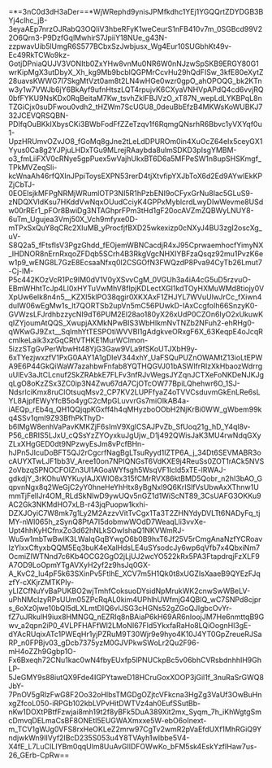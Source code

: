 =*=3nC0d3dH3aDer==*WjWRephd9ynisJPMfkdhc1YEj1YGQQrtZDYDGB3BYj4clhc_jB-3eyaAEp7nrzOJRabQ3OQIiV3hbeRFyK1weCeurS1nFB410v7m_0SGBcd99V22O6Qrn3-P9DzfGqlMwhirS7JpiiY18NUe_g43N-zzpwavUib5lUmgR6S577BCbxSzJwbjusx_Wg4Eur10SUGbhKt49v-Ec49RkTCWo9kz-GotjDPniaQUJV3VONItb0ZxYHw8vnMu0NR6W0nNJzwSpSKB9ERGY80G1wrKipMgX3utDbyX_Xh_kg9Mb9bcblQGPMrCcvHu29hQdFISw_3kfE80eXytZ28uavsKWWG7l7SkgMtVzt0am8t2LN4wHGe0wzr0gpO_ahOPOQG_bk2KTnw3y1w7VWJb6jY6BkAyf9ufnHtszLQT4rpujvK6CXyaVNHVpAPdQ4cd6vvjRQ0bfFYKU9NsKDx0RqBeitaM7Kw_tsvhZkIFBJVzO_xT87N_wepLdLYKBPqL8nTZGiCjx0suDFwou0vdh2_tHZWm7ScUGU8_0deuBbEfzB4MKWsKoWUBKJ732JCEVQRSQBN-PDIfqOuBKkIXbysCKi3BWbFodFfZZeTzqv1f6RqmgQNsrhR6Bbvc1yVXYqf0u1-UpzHRUmvOZvJO8_fGoMq8gJne2tLeLdDPUROm0in4XuOcZ64eIx5ceyGX1Yyus0Ca8g2YJPjuLHDxTGu9MLrejRAaybda8ulmSDKD3pIsgYMBM-o3_fmLiiFXV0cRNye5gpPuex5wVajhUkxBT6D6a5MFPeSW1n8upSHSKmgf_TPkMVZeqSli-kcWnaAh46rfQXInJPpiToysEXPN53rerD4tjXtvfipYXJbToX6d2Ed9AYwIEkKPZjCbTJ-0EOElsjkMFPgNRMjWRumlOTP3NI5R1hPzbENI9oCFyxGrNu8Iac5GLuS9-zNDQXVldKsu7HKddVwNqxOUudCciyK4GPPxMyblcrdLwyDIwWevme8USdw00rREr1_pFOr8BwiDg3NTAGhprFPm3tHd1gF20ocAVZmZQBWyLNUY8-6uTm_Ugujea3Vmj50X_Vch9mfyxe0D-mTPxSxQuY8qCRc2XIuMB_yProcfjfBXD25wkexizp0cNXyJ4BU3zgI2oscXg_uV-S8Q2a5_fFtsflsV3PgzGhdd_fEOjemWBNCacdjR4xJ95CprwaemhocfYimyNX_IHDNOR8nErnRxqoZFDqb5SCrh4B3RkgVgcNHXIYBFzaQsqz92mu1PvzK6ew1p9_wENG8L7GzE8EcsaaNfxq0l2CSGOfN3FWQzdP8Pva94CyTb26Lmut7-Cj-lM-P5c442KOzVcR1Pc9IM0dV1V0yXSvvCgM_0VGUh3a4iA4cG5uD5rzvuO-EBmWHhtTcJp4LI0xHYTuVwMhV8fIpjKDLectXGI1kdTOyHXMuWMd8tiojy0VXpUw6elk8n4n5__KZXI5klPO38qgir0XKXAxF1ZHJYL7WVuUlwJrCc_fXiwn4duIW06wEgMw1s_lt7QORTSb2upVn5mC56PUwkD-IAxCcgfoIh66SnzyK0-GVWzsLFJrdhbzzycNI9dT6PUM2El28ao180yX26xUdP0CZOn6IyO2xUkuwKqIZYjoumAtQQS_XwupjAXMkNPwBIS3WbHlkmNvTNZb2NFuh2-ehRHg0-qWKwGJ9Zxt__SqlmhYtTESPOtiWVVBI1gAdgkveORxgF6X_63KeqpE4oJcqRcmlkeLaik3xzGqCRtVTHKE1MurWClmon-5izzSTgGvPerWbwHt48YjG3Gaw9VLa9fSKoUTJXbH9y-6xTYezjwxzfV1PxG0AAY1A1gDleV344xhY_UaFSQuPUZnOWAMtZ13ioLtEPWA9E6P44GkQiWaW7azahbwFnfab8YQTHQGVJ01bASWlfrRIzXkHbaozWdrrguUlEv3aJtCLcnuf2SkZRAbkE7FLFv3nfRJvWegsJYZqnJCTXeFoNKDeNJKJgqLgO8oKzZSx3ZC0ip3N4Zwu67dA7CjOTcOW77BpiLQhehwr6O_1SJ-NdsrlciKmx8ruClOtsuqMsv2_CP7KV2LUPFfyaZ4oTVVCsduvmGkEnLRe6sLYL8AjpfEWyYfcB5o4ygC2cMpGLuvvrGs7miOlkAB4a-iAEQp_rEb4q_QH1QQjqpKGxff4h4qMHyzboOObH2NjKrBi0WW_gWbem99kq4SSv1qmI9Z93BfhPkThyD-b6lMgW8enhVaPavKMKZjF6sImV9XglCSAJPvZb_SfUoq21g_hD_Y4ql8v-P56_cBRIS5LJxU_cQSsYzZYOyxkuJgUjw_D1j492QWisJaK3MU4rwNdqGXyZLxXHgGED0dt9NPzwyEsJm8vPcfBHn-hJPn5JIcuDoBFT5QJ2rCgcrfNagBgLTsuRyyd1lZTP6A_j_34Dt6SEVMABR3ocAUYXTwLJF1bb3V_Aree10on7NPIQNGsT6VdKXE9j4ReuSs0ZOT1rACk5NVS2oVbzqSPNOCFOIZn3Ul1AGoaWYfsgh5WsqVF1Icld5xTE-lRWAJ-gdkdjY_3rKOhuWYKuylAJXWlO8x315fCMrRVX86ktBMD5Qobr_n2hI3bAO_GqpvnNgx8q2WeGjC2yY0hneHeYhHtx8yBgNxl9Q6KrISlfVsUbwAxXThnw1UmmTjFelIJr4OM_RLdSkNlwD9ywUQv5nGZ1d1WiScNT89_3CsUAFG3OKKu9AC2Gk3NKMdHO7xLB-r43jqPuopw1kxhi-DZXJOyiC7W8mk7g1Ly2M2AzzvVitTvCgx1Ta3T2ZHNYdyDVLTt6NADyFq_tjMY-nWI065h_zSynQ8PtA7I5dobmwWOdD7WeaqLli3vvXe-Upt4hhKyHCfnxZo3d62hNLkSOwIshaQ1NKVWmRJ-Wu5w1mbTwBwlK3LWaIqGqBYwgO6b0B9hxT6Jf25V5rCmgAnaNzfYCRoavIzYlxxCftyxbQQM5Eq3buK4eXalHdsLE4uSYsodcJy6wp6qVfb7x4QbxiNm7OcmiZIWTNnd7c6Kb4OCG2GgO2jLjUJ2wcYO522kRx5PA3FtapdrqjFzXLF9A7OD9LoOpmYTgAVXyH2yf2z9hsJq0GX-A_KvC2_lu4pF5k63SXinPv5FtlhE_XCV7m5H1Qk0t8xUGZIsXaaeB9QYEzFJqzfY-cXKjrZMTKPIy-yLIZCfNuYvBaPUKBO2wjTmhfCoksuoDYsidNpMrukWK2cnwSwWBeLV-uPhNMcIzyRPsUUm05ZPcRqAL0kim4UPhlhUWfmjG4QBlQ_wC7SNPd8cjprs_6oXz0jwe10bQl5dLXLmtDIQ6vIJSG3cHGNs52gZGoQJlgbcOvYr-fZ7uJRkulH9iux8HMNGQ_nEZRIq8nBAiaP6kH69AR6nIoojJM7He6nmttqB9Gwv_a2qpn2iP0_4VLPFHAFfWl2LMoNI67Fld5YkxfaRaHo8LQiOognHl3gE-dYAcRUqixATc1PWEqHr1yjPZRuM9T30Wjr9e9hyo4K10J4YT0GpZreueRJSaRP_n0FPBjv03_gDcb7375yzM0GJVPkwSWoLr2Qu2F96-mH4oZZh9Ggbp1O-Fx6Bxeqh72CNu1kac0wN4fbyEUxfp5lPNUCkpBc5v06bhCVRsbdnhhIH9GhLP-5JeGMY9s88iutQX9Fde4IGPYtaweD18HCruGoxXOOP3jGil1f_3nuRaSrGWQ8JbY-7PnOV5gRlzFwG8F2Oo32oHlbsTMGDgOZjtcVFkcna3HgZg3VaUf3OwBuHnxgZfcoL050-iRPGb102kbLVPvHitDWTVz4ah0EufSSutBb-nKw1DOXtPBtfFzwjai8mh19t2f8yBFk5DuA389Xit2mx_Syqm_7h_iKhWgtgSmcDmvqDELmaCsBF8ONEtl5EUGWAXmxxe5W-ebO6oInext-m_TCV1gWJg0VFS8rxHeOKLeZ2mrw97CgTv2wmR2pVaEfdUXf1MhRGiQ9YndjwkWn9IIVyf2IBcD235S053u4Y8TVAyh1wIbbe5V4-X4fE_L7LuCILIYBm0qqUlm8UuAvGIlDFOWwKo_bFM5sk4EskYzfIHaw7us-26_GErb-CpRw==